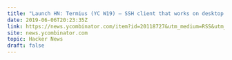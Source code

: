 ```yaml
---
title: "Launch HN: Termius (YC W19) – SSH client that works on desktop and mobile"
date: 2019-06-06T20:23:35Z
link: https://news.ycombinator.com/item?id=20118727&utm_medium=RSS&utm_source=hune
site: news.ycombinator.com
topic: Hacker News
draft: false
---
```


